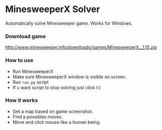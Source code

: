 # MinesweeperX Solver

Automatically solve Minesweeper game. Works for Windows.

### Download game

http://www.minesweeper.info/downloads/games/MinesweeperX__1.15.zip

### How to use

* Run MinesweeperX
* Make sure MinesweeperX window is visible on screen.
* Run `run.py` script
* If u want script to stop solving just click `F2`
    
### How it works
 
* Get a map based on game screenshot.
* Find a possibles moves.
* Move and click mouse like a human being.
